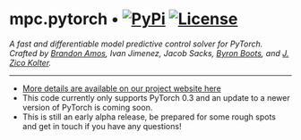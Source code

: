 # mpc.pytorch • [![PyPi][pypi-image]][pypi] [![License][license-image]][license]

[pypi-image]: https://img.shields.io/pypi/v/mpc.svg
[pypi]: https://pypi.python.org/pypi/mpc

[license-image]: http://img.shields.io/badge/license-MIT-blue.svg?style=flat
[license]: LICENSE

*A fast and differentiable model predictive control solver for PyTorch.
Crafted by <a href="https://bamos.github.io">Brandon Amos</a>,
Ivan Jimenez,
Jacob Sacks,
<a href='https://www.cc.gatech.edu/~bboots3/'>Byron Boots</a>,
and
<a href="https://zicokolter.com">J. Zico Kolter</a>.*

---

+ [More details are available on our project website here](http://locuslab.github.io/mpc.pytorch)
+ This code currently only supports PyTorch 0.3 and an update
  to a newer version of PyTorch is coming soon.
+ This is still an early alpha release, be prepared for some rough
  spots and get in touch if you have any questions!
